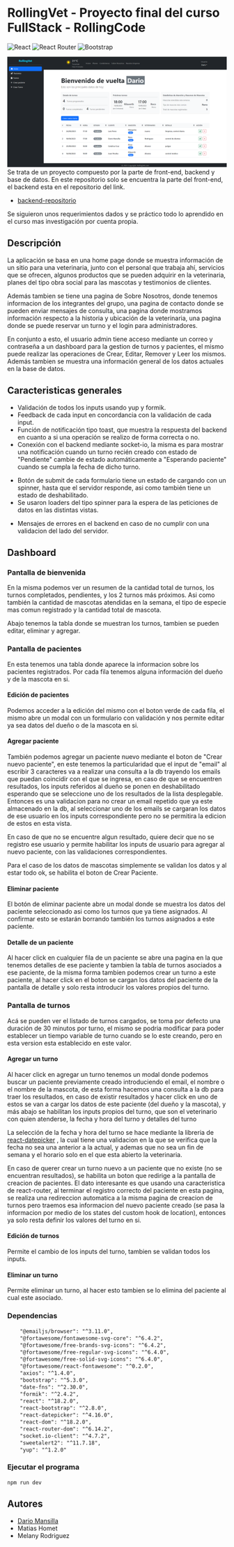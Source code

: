 # RollingVet - Proyecto final del curso FullStack - RollingCode

![React](https://img.shields.io/badge/react-%2320232a.svg?style=for-the-badge&logo=react&logoColor=%2361DAFB)
![React Router](https://img.shields.io/badge/React_Router-CA4245?style=for-the-badge&logo=react-router&logoColor=white)
![Bootstrap](https://img.shields.io/badge/bootstrap-%238511FA.svg?style=for-the-badge&logo=bootstrap&logoColor=white)

![Alt text](image.png)
Se trata de un proyecto compuesto por la parte de front-end, backend y base de datos. En este repositorio solo se encuentra la parte del front-end, el backend esta en el repositorio del link.

- [backend-repositorio](https://github.com/msdario12/backend-grupo-01-proyecto-final-rc)

Se siguieron unos requerimientos dados y se práctico todo lo aprendido en el curso mas investigación por cuenta propia.

## Descripción

La aplicación se basa en una home page donde se muestra información de un sitio para una veterinaria, junto con el personal que trabaja ahí, servicios que se ofrecen, algunos productos que se pueden adquirir en la veterinaria, planes del tipo obra social para las mascotas y testimonios de clientes.

Además tambien se tiene una pagina de Sobre Nosotros, donde tenemos informacion de los integrantes del grupo, una pagina de contacto donde se pueden enviar mensajes de consulta, una pagina donde mostramos información respecto a la historia y ubicación de la veterinaria, una pagina donde se puede reservar un turno y el login para administradores.

En conjunto a esto, el usuario admin tiene acceso mediante un correo y contraseña a un dashboard para la gestion de turnos y pacientes, el mismo puede realizar las operaciones de Crear, Editar, Remover y Leer los mismos. Además tambien se muestra una información general de los datos actuales en la base de datos.

## Caracteristicas generales

- Validación de todos los inputs usando yup y formik.
- Feedback de cada input en concordancia con la validación de cada input.
- Función de notificación tipo toast, que muestra la respuesta del backend en cuanto a si una operación se realizo de forma correcta o no.
- Conexión con el backend mediante socket-io, la misma es para mostrar una notificación cuando un turno recién creado con estado de "Pendiente" cambie de estado automáticamente a "Esperando paciente" cuando se cumpla la fecha de dicho turno.

* Botón de submit de cada formulario tiene un estado de cargando con un spinner, hasta que el servidor responde, asi como también tiene un estado de deshabilitado.
* Se usaron loaders del tipo spinner para la espera de las peticiones de datos en las distintas vistas.

- Mensajes de errores en el backend en caso de no cumplir con una validacion del lado del servidor.

## Dashboard

### Pantalla de bienvenida

En la misma podemos ver un resumen de la cantidad total de turnos, los turnos completados, pendientes, y los 2 turnos más próximos. Asi como también la cantidad de mascotas atendidas en la semana, el tipo de especie mas comun registrado y la cantidad total de mascota.

Abajo tenemos la tabla donde se muestran los turnos, tambien se pueden editar, eliminar y agregar.

### Pantalla de pacientes

En esta tenemos una tabla donde aparece la informacion sobre los pacientes registrados. Por cada fila tenemos alguna información del dueño y de la mascota en si.

#### Edición de pacientes

Podemos acceder a la edición del mismo con el boton verde de cada fila, el mismo abre un modal con un formulario con validación y nos permite editar ya sea datos del dueño o de la mascota en si.

#### Agregar paciente

También podemos agregar un paciente nuevo mediante el boton de "Crear nuevo paciente", en este tenemos la particularidad que el input de "email" al escribir 3 caracteres va a realizar una consulta a la db trayendo los emails que puedan coincidir con el que se ingresa, en caso de que se encuentren resultados, los inputs referidos al dueño se ponen en deshabilitado esperando que se seleccione uno de los resultados de la lista desplegable. Entonces es una validacion para no crear un email repetido que ya este almacenado en la db, al seleccionar uno de los emails se cargaran los datos de ese usuario en los inputs correspondiente pero no se permitira la edicion de estos en esta vista.

En caso de que no se encuentre algun resultado, quiere decir que no se registro ese usuario y permite habilitar los inputs de usuario para agregar al nuevo paciente, con las validaciones correspondientes.

Para el caso de los datos de mascotas simplemente se validan los datos y al estar todo ok, se habilita el boton de Crear Paciente.

#### Eliminar paciente

El botón de eliminar paciente abre un modal donde se muestra los datos del paciente seleccionado asi como los turnos que ya tiene asignados. Al confirmar esto se estarán borrando también los turnos asignados a este paciente.

#### Detalle de un paciente

Al hacer click en cualquier fila de un paciente se abre una pagina en la que tenemos detalles de ese paciente y tambien la tabla de turnos asociados a ese paciente, de la misma forma tambien podemos crear un turno a este paciente, al hacer click en el boton se cargan los datos del paciente de la pantalla de detalle y solo resta introducir los valores propios del turno.

### Pantalla de turnos

Acá se pueden ver el listado de turnos cargados, se toma por defecto una duración de 30 minutos por turno, el mismo se podria modificar para poder establecer un tiempo variable de turno cuando se lo este creando, pero en esta version esta establecido en este valor.

#### Agregar un turno

Al hacer click en agregar un turno tenemos un modal donde podemos buscar un paciente previamente creado introduciendo el email, el nombre o el nombre de la mascota, de esta forma hacemos una consulta a la db para traer los resultados, en caso de existir resultados y hacer click en uno de estos se van a cargar los datos de este paciente (del dueño y la mascota), y más abajo se habilitan los inputs propios del turno, que son el veterinario con quien atenderse, la fecha y hora del turno y detalles del turno

La selección de la fecha y hora del turno se hace mediante la libreria de [react-datepicker](https://www.npmjs.com/package/react-datepicker) , la cual tiene una validacion en la que se verifica que la fecha no sea una anterior a la actual, y ademas que no sea un fin de semana y el horario solo en el que esta abierto la veterinaria.

En caso de querer crear un turno nuevo a un paciente que no existe (no se encuentran resultados), se habilita un boton que redirige a la pantalla de creacion de pacientes. El dato interesante es que usando una caracteristica de react-router, al terminar el registro correcto del paciente en esta pagina, se realiza una redireccion automatica a la misma pagina de creacion de turnos pero traemos esa informacion del nuevo paciente creado (se pasa la informacion por medio de los states del custom hook de location), entonces ya solo resta definir los valores del turno en si.

#### Edición de turnos

Permite el cambio de los inputs del turno, tambien se validan todos los inputs.

#### Eliminar un turno

Permite eliminar un turno, al hacer esto tambien se lo elimina del paciente al cual este asociado.

### Dependencias

        "@emailjs/browser": "^3.11.0",
    	"@fortawesome/fontawesome-svg-core": "^6.4.2",
    	"@fortawesome/free-brands-svg-icons": "^6.4.2",
    	"@fortawesome/free-regular-svg-icons": "^6.4.0",
    	"@fortawesome/free-solid-svg-icons": "^6.4.0",
    	"@fortawesome/react-fontawesome": "^0.2.0",
    	"axios": "^1.4.0",
    	"bootstrap": "^5.3.0",
    	"date-fns": "^2.30.0",
    	"formik": "^2.4.2",
    	"react": "^18.2.0",
    	"react-bootstrap": "^2.8.0",
    	"react-datepicker": "^4.16.0",
    	"react-dom": "^18.2.0",
    	"react-router-dom": "^6.14.2",
    	"socket.io-client": "^4.7.2",
    	"sweetalert2": "^11.7.18",
    	"yup": "^1.2.0"

### Ejecutar el programa

```
npm run dev
```

## Autores

- [Dario Mansilla](www.linkedin.com/in/msdario12)
- Matias Homet
- Melany Rodriguez
